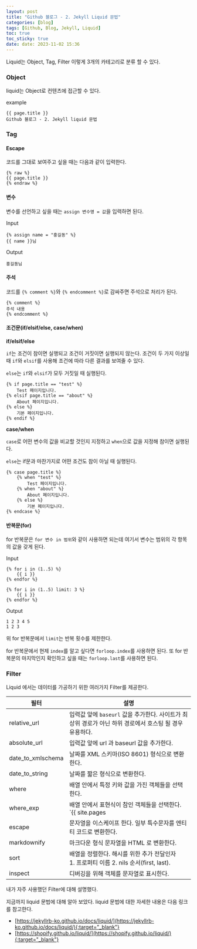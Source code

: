 ```yaml
---
layout: post
title: "Github 블로그 - 2. Jekyll Liquid 문법"
categories: [blog]
tags: [Github, Blog, Jekyll, Liquid]
toc: true
toc_sticky: true
date: date: 2023-11-02 15:36
---
```


Liquid는 Object, Tag, Filter 이렇게 3개의 카테고리로 분류 할 수 있다.

### Object

liquid는 Object로 컨텐츠에 접근할 수 있다.

<p class"codeblock-label">example</p>

```
{{ page.title }}
Github 블로그 - 2. Jekyll liquid 문법
```

### Tag

#### Escape

코드를 그대로 보여주고 싶을 때는 다음과 같이 입력한다.

```liquid
{% raw %}
{{ page.title }}
{% endraw %}
```

#### 변수

변수를 선언하고 싶을 때는 `assign 변수명 = 값`을 입력하면 된다.

<p class="codeblock-label">Input</p>

```liquid
{% assign name = "홍길동" %}
{{ name }}님
```

<p class="codeblock-label">Output</p>

```
홍길동님
```

#### 주석

코드를 `{% comment %}`와 `{% endcomment %}`로 감싸주면 주석으로 처리가 된다.

```liquid
{% comment %}
주석 내용
{% endcomment %}
```

#### 조건문(if/elsif/else, case/when)

**if/elsif/else**

`if`는 조건이 참이면 실행되고 조건이 거짓이면 실행되지 않는다. 조건이 두 가지 이상일 때 `if`와 `elsif`를 사용해 조건에 따라 다른 결과를 보여줄 수 있다.

`else`는 `if`와 `elsif`가 모두 거짓일 때 실행된다.

```liquid
{% if page.title == "test" %}
	Test 페이지입니다.
{% elsif page.title == "about" %}
	About 페이지입니다.
{% else %}
	기본 페이지입니다.
{% endif %}
```

**case/when**

`case`로 어떤 변수의 값을 비교할 것인지 지정하고 `when`으로 값을 지정해 참이면 실행된다.

`else`는 if문과 마찬가지로 어떤 조건도 참이 아닐 때 실행된다.

```liquid
{% case page.title %}
	{% when "test" %}
		Test 페이지입니다.
	{% when "about" %}
		About 페이지입니다.
	{% else %}
		기본 페이지입니다.
{% endcase %}
```

#### 반복문(for)

for 반복문은 `for 변수 in 범위`와 같이 사용하면 되는데 여기서 변수는 범위의 각 항목의 값을 갖게 된다.

<p class="codeblock-label">Input</p>

```liquid
{% for i in (1..5) %}
	{{ i }}
{% endfor %}

{% for i in (1..5) limit: 3 %}
	{{ i }}
{% endfor %}
```

<p class="codeblock-label">Output</p>

```
1 2 3 4 5 
1 2 3
```

위 for 반복문에서 `limit`는 반복 횟수를 제한한다.

for 반복문에서 현제 `index`를 알고 싶다면 `forloop.index`를 사용하면 된다. 또 for 반복문의 마지막인지 확인하고 싶을 때는 `forloop.last`를 사용하면 된다.

### Filter

Liquid 에서는 데이터를 가공하기 위한 여러가지 Filter를 제공한다.

|필터|설명|
|---|----|
|relative_url|입력값 앞에 `baseurl` 값을 추가한다. 사이트가 최상위 경로가 아닌 하위 경로에서 호스팅 될 경우 유용하다.
|absolute_url|입력값 앞에 url 과 baseurl 값을 추가한다.|
|date_to_xmlschema|날짜를 XML 스키마(ISO 8601) 형식으로 변환한다.|
|date_to_string|날짜를 짧은 형식으로 변환한다.|
|where|배열 안에서 특정 키와 값을 가진 객체들을 선택한다.|
|where_exp|배열 안에서 표현식이 참인 객체들을 선택한다.<br>`{{ site.pages | where_exp: "item", "item.category == 'test'" }}`|
|escape|문자열을 이스케이프 한다. 일부 특수문자를 엔티티 코드로 변환한다.|
|markdownify|마크다운 형식 문자열을 HTML 로 변환한다.|
|sort|배열을 정렬한다. 해시를 위한 추가 전달인자 1. 프로퍼티 이름 2. nils 순서(first, last).|
|inspect|디버깅을 위해 객체를 문자열로 표시한다.|

내가 자주 사용했던 Filter에 대해 설명했다.

지금까지 liquid 문법에 대해 알아 보았다. liquid 문법에 대한 자세한 내용은 다음 링크를 참고한다.

* [https://jekyllrb-ko.github.io/docs/liquid/](https://jekyllrb-ko.github.io/docs/liquid/){:target="_blank"}
* [https://shopify.github.io/liquid/](https://shopify.github.io/liquid/){:target="_blank"}
